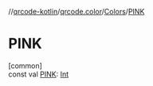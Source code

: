 //[qrcode-kotlin](../../../index.md)/[qrcode.color](../index.md)/[Colors](index.md)/[PINK](-p-i-n-k.md)

# PINK

[common]\
const val [PINK](-p-i-n-k.md): [Int](https://kotlinlang.org/api/latest/jvm/stdlib/kotlin/-int/index.html)
